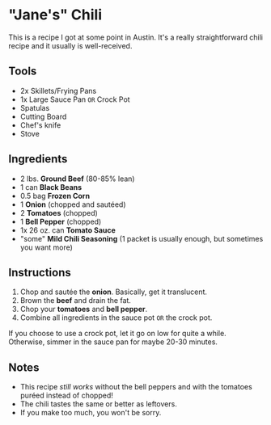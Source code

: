# "Jane's" Chili

This is a recipe I got at some point in Austin. It's a really straightforward chili recipe and it usually is well-received.

## Tools

* 2x Skillets/Frying Pans
* 1x Large Sauce Pan `OR` Crock Pot
* Spatulas
* Cutting Board
* Chef's knife
* Stove

## Ingredients

* 2 lbs. **Ground Beef** (80-85% lean)
* 1 can **Black Beans**
* 0.5 bag **Frozen Corn**
* 1 **Onion** (chopped and sautéed)
* 2 **Tomatoes** (chopped)
* 1 **Bell Pepper** (chopped)
* 1x 26 oz. can **Tomato Sauce**
* "some" **Mild Chili Seasoning** (1 packet is usually enough, but sometimes you want more)

## Instructions

1. Chop and sautée the **onion**. Basically, get it translucent.
2. Brown the **beef** and drain the fat.
4. Chop your **tomatoes** and **bell pepper**.
3. Combine all ingredients in the sauce pot `OR` the crock pot.

If you choose to use a crock pot, let it go on low for quite a while. Otherwise, simmer in the sauce pan for maybe 20-30 minutes.

## Notes

* This recipe *still works* without the bell peppers and with the tomatoes puréed instead of chopped!
* The chili tastes the same or better as leftovers.
* If you make too much, you won't be sorry.
